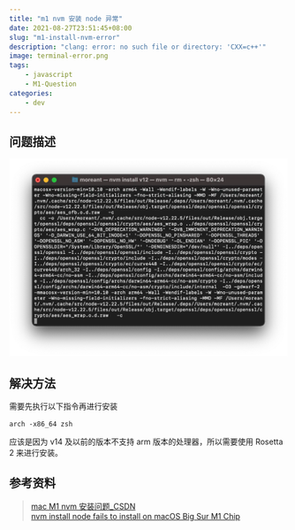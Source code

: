 ```yaml
---
title: "m1 nvm 安装 node 异常"
date: 2021-08-27T23:51:45+08:00
slug: "m1-install-nvm-error"
description: "clang: error: no such file or directory: 'CXX=c++'"
image: terminal-error.png
tags: 
    - javascript
    - M1-Question
categories:
    - dev
---
```

## 问题描述
![控制台报错](terminal-error.webp)

## 解决方法
需要先执行以下指令再进行安装  
```
arch -x86_64 zsh
```  
应该是因为 v14 及以前的版本不支持 arm 版本的处理器，所以需要使用 Rosetta 2 来进行安装。
## 参考资料  
> [mac M1 nvm 安装问题_CSDN](https://blog.csdn.net/longgege001/article/details/114067242)   
> [nvm install node fails to install on macOS Big Sur M1 Chip](https://github.com/nvm-sh/nvm/issues/2350#issuecomment-734132550)
